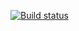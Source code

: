 [![Build status](https://ci.appveyor.com/api/projects/status/j8as1992wbp0oek0?svg=true)](https://ci.appveyor.com/project/pmuratov/ci-template-functions)